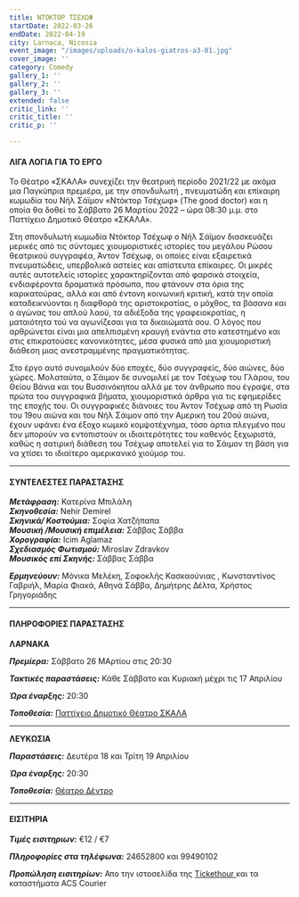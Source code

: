 ```yaml
---
title: ΝΤΟΚΤΟΡ ΤΣΕΧΩΦ
startDate: 2022-03-26
endDate: 2022-04-19
city: Larnaca, Nicosia
event_image: "/images/uploads/o-kalos-giatros-a3-01.jpg"
cover_image: ''
category: Comedy
gallery_1: ''
gallery_2: ''
gallery_3: ''
extended: false
critic_link: ''
critic_title: ''
critic_p: ''

---
```

#### ΛΙΓΑ ΛΟΓΙΑ ΓΙΑ ΤΟ ΕΡΓΟ

Το Θέατρο «ΣΚΑΛΑ» συνεχίζει την θεατρική περίοδο 2021/22 με ακόμα μια Παγκύπρια πρεμιέρα, με την σπονδυλωτή , πνευματώδη και επίκαιρη κωμωδία του Νήλ Σάϊμον «Ντόκτορ Τσέχωφ» (The good doctor) και η οποία θα δοθεί το Σάββατο 26 Μαρτίου 2022 – ώρα 08:30 μ.μ. στο Παττίχειο Δημοτικό Θέατρο «ΣΚΑΛΑ».

Στη σπονδυλωτή κωμωδία Ντόκτορ Τσέχωφ ο Νήλ Σάϊμον διασκευάζει μερικές από τις σύντομες χιουμοριστικές ιστορίες του μεγάλου Ρώσου θεατρικού συγγραφέα, Άντον Τσέχωφ, οι οποίες είναι εξαιρετικά πνευματώδεις, υπερβολικά αστείες και απίστευτα επίκαιρες. Οι μικρές αυτές αυτοτελείς ιστορίες χαρακτηρίζονται από φαρσικά στοιχεία, ενδιαφέροντα δραματικά πρόσωπα, που φτάνουν στα όρια της καρικατούρας, αλλά και από έντονη κοινωνική κριτική, κατά την οποία καταδεικνύονται η διαφθορά της αριστοκρατίας, ο μόχθος, τα βάσανα και ο αγώνας του απλού λαού, τα αδιέξοδα της γραφειοκρατίας, η ματαιότητα τού να αγωνίζεσαι για τα δικαιώματά σου. Ο λόγος που αρθρώνεται είναι μια απελπισμένη κραυγή ενάντια στο κατεστημένο και στις επικρατούσες κανονικότητες, μέσα φυσικά από μια χιουμοριστική διάθεση μιας ανεστραμμένης πραγματικότητας.

Στο έργο αυτό συνομιλούν δύο εποχές, δύο συγγραφείς, δύο αιώνες, δύο χώρες. Μολαταύτα, ο Σάιμον δε συνομιλεί με τον Τσέχωφ του Γλάρου, του Θείου Βάνια και του Βυσσινόκηπου αλλά με τον άνθρωπο που έγραψε, στα πρώτα του συγγραφικά βήματα, χιουμοριστικά άρθρα για τις εφημερίδες της εποχής του. Οι συγγραφικές διάνοιες του Άντον Τσέχωφ από τη Ρωσία του 19ου αιώνα και του Νήλ Σάιμον από την Αμερική του 20ού αιώνα, έχουν υφάνει ένα έξοχο κωμικό κομψοτέχνημα, τόσο άρτια πλεγμένο που δεν μπορούν να εντοπιστούν οι ιδιαιτερότητες του καθενός ξεχωριστά, καθώς η σατιρική διάθεση του Τσέχωφ αποτελεί για το Σάιμον τη βάση για να χτίσει το ιδιαίτερο αμερικανικό χιούμορ του.

***

#### ΣΥΝΤΕΛΕΣΤΕΣ ΠΑΡΑΣΤΑΣΗΣ

**_Μετάφραση:_** Κατερίνα Μπιλάλη  
**_Σκηνοθεσία:_** Nehir Demirel  
**_Σκηνικά/ Κοστούμια:_** Σοφία Χατζήπαπα  
**_Μουσική /Μουσική επιμέλεια:_** Σάββας Σάββα  
**_Χορογραφία:_** Icim Aglamaz  
**_Σχεδιασμός Φωτισμού:_** Miroslav Zdravkov  
**_Μουσικός επί Σκηνής:_** Σάββας Σάββα

**_Ερμηνεύουν:_** Μόνικα Μελέκη, Σοφοκλής Κασκαούνιας , Κωνσταντίνος Γαβριήλ, Μαρία Φιακά, Αθηνά Σάββα, Δημήτρης Δέλτα, Χρήστος Γρηγοριάδης

***

#### ΠΛΗΡΟΦΟΡΙΕΣ ΠΑΡΑΣΤΑΣΗΣ

**ΛΑΡΝΑΚΑ**

**_Πρεμίερα:_** Σάββατο 26 ΜΑρτίου στις 20:30

**_Τακτικές παραστάσεις:_** Κάθε Σάββατο και Κυριακή μέχρι τις 17 Απριλίου

**_Ώρα έναρξης:_** 20:30

**_Τοποθεσία:_** [Παττίχειο Δημοτικό Θέατρο ΣΚΑΛΑ](https://www.google.com/maps/place/Theater+Skala+Larnaka/@34.9191059,33.6301992,17z/data=!3m1!4b1!4m5!3m4!1s0x14e082a6e362e26b:0x800ef26e458168d!8m2!3d34.9191059!4d33.6323879 "Παττίχειο Θέατρο")

***

**ΛΕΥΚΩΣΙΑ**

**_Παραστάσεις:_** Δευτέρα 18 και Τρίτη 19 Απριλίου

**_Ώρα έναρξης:_** 20:30

**_Τοποθεσία:_** [Θέατρο Δέντρο](https://www.google.com/maps/place/%CE%98%CE%AD%CE%B1%CF%84%CF%81%CE%BF+%CE%94%CE%AD%CE%BD%CF%84%CF%81%CE%BF/@35.1778415,33.3892814,17z/data=!3m1!4b1!4m5!3m4!1s0x14de170b08c2c23f:0x17cd0ebf63c7196d!8m2!3d35.1778415!4d33.3914701 "Θέατρο Δέντρο")

***

#### ΕΙΣΙΤΗΡΙΑ

**_Τιμές εισιτηριων:_** €12 / €7

**_Πληροφορίες στα τηλέφωνα:_** 24652800 και 99490102

**_Προπώληση εισιτηρίων:_** Απο την ιστοσελίδα της [Tickethour ](https://shop.tickethour.com/ticketmaster_se_3757.html "Tickethour")και τα καταστήματα ACS Courier